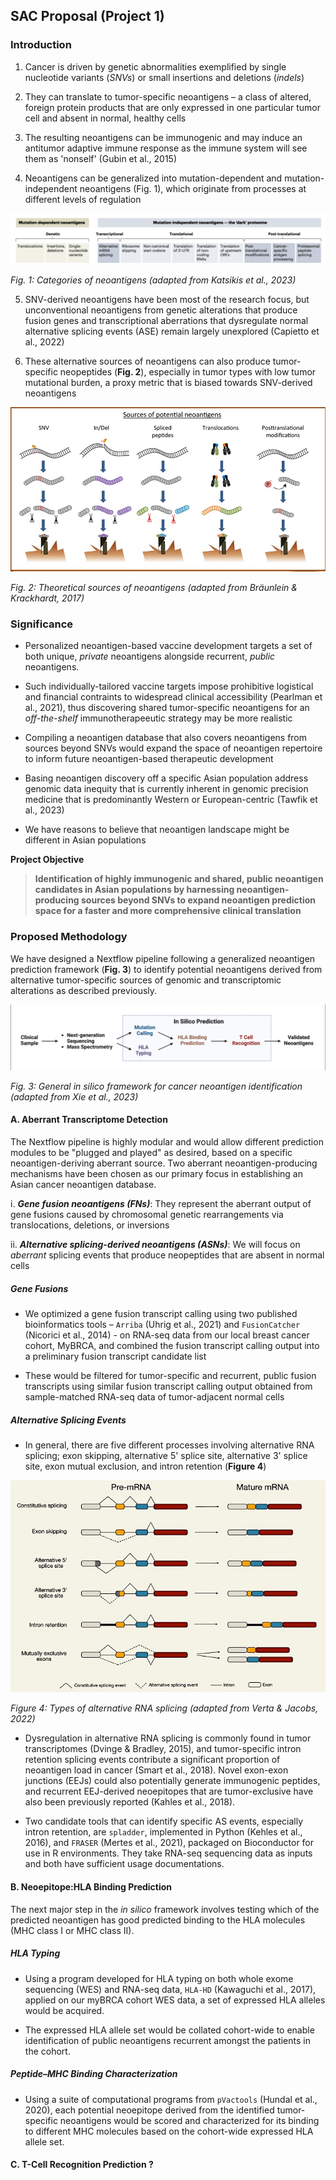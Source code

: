 ## SAC Proposal (Project 1)

### Introduction
1. Cancer is driven by genetic abnormalities exemplified by single nucleotide variants (*SNVs*) or small insertions and deletions (*indels*)

2. They can translate to tumor-specific neoantigens – a class of altered, foreign protein products that are only expressed in one particular tumor cell and absent in normal, healthy cells

3. The resulting neoantigens can be immunogenic and may induce an antitumor adaptive immune response as the immune system will see them as 'nonself' (Gubin et al., 2015)

4. Neoantigens can be generalized into mutation-dependent and mutation-independent neoantigens (Fig. 1), which originate from processes at different levels of regulation

![Fig. 1: Categories of neoantigens (adapted from Katsikis et al., 2023)](assets/katsikis.png)

<em>Fig. 1: Categories of neoantigens (adapted from Katsikis et al., 2023)</em>

5. SNV-derived neoantigens have been most of the research focus, but unconventional neoantigens from genetic alterations that produce fusion genes and transcriptional aberrations that dysregulate normal alternative splicing events (ASE) remain largely unexplored (Capietto et al., 2022)

6. These alternative sources of neoantigens can also produce tumor-specific neopeptides (**Fig. 2**), especially in tumor types with low tumor mutational burden, a proxy metric that is biased towards SNV-derived neoantigens

![Fig. 2: Theoretical sources of neoantigens (adapted from Bräunlein & Krackhardt, 2017)](assets/braunlein&krackhardt.jpg)

<em>Fig. 2: Theoretical sources of neoantigens (adapted from Bräunlein & Krackhardt, 2017)</em>


### Significance 

* Personalized neoantigen-based vaccine development targets a set of both unique, *private* neoantigens alongside recurrent, *public* neoantigens. 

* Such individually-tailored vaccine targets impose prohibitive logistical and financial contraints to widespread clinical accessibility (Pearlman et al., 2021), thus discovering shared tumor-specific neoantigens for an *off-the-shelf* immunotherapeeutic strategy may be more realistic

* Compiling a neoantigen database that also covers neoantigens from sources beyond SNVs would expand the space of neoantigen repertoire to inform future neoantigen-based therapeutic development

* Basing neoantigen discovery off a specific Asian population address genomic data inequity that is currently inherent in genomic precision medicine that is predominantly Western or European-centric (Tawfik et al., 2023)

* We have reasons to believe that neoantigen landscape might be different in Asian populations

**Project Objective** 
> **Identification of highly immunogenic and shared, public neoantigen candidates in Asian populations by harnessing neoantigen-producing sources beyond SNVs to expand neoantigen prediction space for a faster and more comprehensive clinical translation**

### Proposed Methodology

We have designed a Nextflow pipeline following a generalized neoantigen prediction framework (**Fig. 3**) to identify potential neoantigens derived from alternative tumor-specific sources of genomic and transcriptomic alterations as described previously. 

![Fig. 3: General in silico framework for cancer neoantigen identification (adapted from Xie et al., 2023)](assets/xie.png)

<em>Fig. 3: General in silico framework for cancer neoantigen identification (adapted from Xie et al., 2023)</em>

#### A. Aberrant Transcriptome Detection

The Nextflow pipeline is highly modular and would allow different prediction modules to be "plugged and played" as desired, based on a specific neoantigen-deriving aberrant source. Two aberrant neoantigen-producing mechanisms have been chosen as our primary focus in establishing an Asian cancer neoantigen database.

i. ***Gene fusion neoantigens (FNs)***: They represent the aberrant output of gene fusions caused by chromosomal genetic rearrangements via translocations, deletions, or inversions

ii. ***Alternative splicing-derived neoantigens (ASNs)***: We will focus on *aberrant* splicing events that produce neopeptides that are absent in normal cells

##### ***Gene Fusions***

* We optimized a gene fusion transcript calling using two published bioinformatics tools – `Arriba` (Uhrig et al., 2021) and `FusionCatcher` (Nicorici et al., 2014) - on RNA-seq data from our local breast cancer cohort, MyBRCA, and combined the fusion transcript calling output into a preliminary fusion transcript candidate list

* These would be filtered for tumor-specific and recurrent, public fusion transcripts using similar fusion transcript calling output obtained from sample-matched RNA-seq data of tumor-adjacent normal cells

##### ***Alternative Splicing Events***

* In general, there are five different processes involving alternative RNA splicing; exon skipping, alternative 5' splice site, alternative 3' splice site, exon mutual exclusion, and intron retention (**Figure 4**)

![Figure 4: Types of alternative RNA splicing (adapted from Verta & Jacobs, 2022)](assets/verta&jacobs.jpg)

<em>Figure 4: Types of alternative RNA splicing (adapted from Verta & Jacobs, 2022)</em>

* Dysregulation in alternative RNA splicing is commonly found in tumor transcriptomes (Dvinge & Bradley, 2015), and tumor-specific intron retention splicing events contribute a significant proportion of neoantigen load in cancer (Smart et al., 2018). Novel exon-exon junctions (EEJs) could also potentially generate immunogenic peptides, and recurrent EEJ-derived neoepitopes that are tumor-exclusive have also been previously reported (Kahles et al., 2018).  

* Two candidate tools that can identify specific AS events, especially intron retention, are `spladder`, implemented in Python (Kehles et al., 2016), and `FRASER` (Mertes et al., 2021), packaged on Bioconductor for use in R environments. They take RNA-seq sequencing data as inputs and both have sufficient usage documentations.

#### B. Neoepitope:HLA Binding Prediction

The next major step in the *in silico* framework involves testing which of the predicted neoantigen has good predicted binding to the HLA molecules (MHC class I or MHC class II).

##### ***HLA Typing***

* Using a program developed for HLA typing on both whole exome sequencing (WES) and RNA-seq data, `HLA-HD` (Kawaguchi et al., 2017), applied on our myBRCA cohort WES data, a set of expressed HLA alleles would be acquired.

* The expressed HLA allele set would be collated cohort-wide to enable identification of public neoantigens recurrent amongst the patients in the cohort.

##### ***Peptide–MHC Binding Characterization***

* Using a suite of computational programs from `pVactools` (Hundal et al., 2020), each potential neoepitope derived from the identified tumor-specific neoantigens would be scored and characterized for its binding to different MHC molecules based on the cohort-wide expressed HLA allele set.

#### C. T-Cell Recognition Prediction ?










